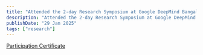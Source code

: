 ```yaml
---
title: "Attended the 2-day Research Symposium at Google DeepMind Bangalore, India"
description: "Attended the 2-day Research Symposium at Google DeepMind Bangalore, India"
publishDate: "29 Jan 2025"
tags: ["research"]
---
```

[Participation Certificate](https://drive.google.com/file/d/1O-Oo8K3LsUotpX3-Cu1P7IhaetSpl_Ea/view?usp=sharing)

